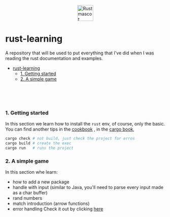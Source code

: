 
<img
    src="https://doc.rust-lang.org/book/img/ferris/unsafe.svg"
    alt="Rust mascot"
    width="50px"
    height="50px"
    style="display:block; margin:auto; width:50px; height:50px"
/>

# rust-learning
A repository that will be used to put everything that I've did when
I was reading the rust documentation and examples.

<div style="clear:both"></div>


- [rust-learning](#rust-learning)
    - [1. Getting started](#1-getting-started)
    - [2. A simple game](#2-a-simple-game)


<br/>
<br/>
<br/>

### 1. Getting started

In this section we learn how to install the `rust` env, of course, only the basic. You can find another tips
in the [cookbook][1] , in the [cargo book][2],

```bash
cargo check # not build, just check the project for erros
cargo build # create the exec
cargo run   # runs the project
```

### 2. A simple game
In this section whe learn:
   * how to add a new package
   * handle with input (similar to Java, you'll need to parse every input made as a char buffer)
   * rand numbers
   * match introduction (arrow functions)
   * error handling
Check it out by clicking [here][3]


<!-- Links --->
[1]: https://doc.rust-lang.org/book/ch01-00-getting-started.html
[2]: https://doc.rust-lang.org/cargo/getting-started/installation.html
[3]: https://doc.rust-lang.org/book/ch02-00-guessing-game-tutorial.html
